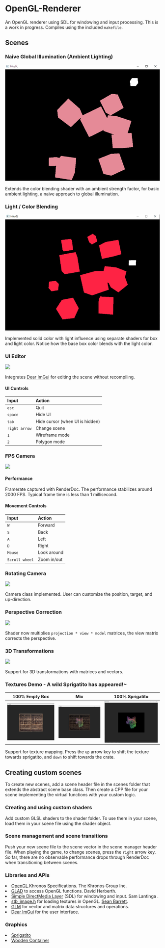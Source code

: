 # OpenGL-Renderer
An OpenGL renderer using SDL for windowing and input processing. This is a work in progress. Compiles using the included `makefile`. 

## Scenes

### Naive Global Illumination (Ambient Lighting)
<img src="images/GL_NaiveGI.gif">

Extends the color blending shader with an ambient strength factor, for basic ambient lighting, a naive approach to global illumination.

### Light / Color Blending
<img src="images/GL_AmbientLighting.gif">

Implemented solid color with light influence using separate shaders for box and light color. Notice how the base box color blends with the light color.

### UI Editor
<img src="images/OGL_Editor.gif">

Integrates <a href="https://github.com/ocornut/imgui">Dear ImGui</a> for editing the scene without recompiling. 

#### UI Controls
|Input|Action|
|:---|:---|
|`esc`|Quit|
|`space`|Hide UI|
|`tab`|Hide cursor (when UI is hidden)|
|`right arrow`|Change scene|
|`1`|Wireframe mode|
|`2`|Polygon mode|

### FPS Camera
<img src="images/OGL_FPS.gif">

#### Performance
Framerate captured with RenderDoc. The performance stabilizes around 2000 FPS. Typical frame time is less than 1 millisecond.

#### Movement Controls
|Input|Action|
|:---|:---|
|`W`|Forward|
|`S`|Back|
|`A`|Left|
|`D`|Right|
|`Mouse`|Look around|
|`Scroll wheel`|Zoom in/out|

### Rotating Camera
<img src="images/OGL_RotatingCamera.gif">

Camera class implemented. User can customize the position, target, and up-direction. 

### Perspective Correction
<img src="images/OGL_Perspective.gif"> 

Shader now multiplies `projection * view * model` matrices, the view matrix corrects the perspective. 

### 3D Transformations
<img src="images/OGL_3DCrates.gif">

Support for 3D transformations with matrices and vectors.

### Textures Demo - A wild Sprigatito has appeared!~
|100% Empty Box|Mix|100% Sprigatito|
|:-------:|:--------:|:--------:|
|<img src="images/empty.png" style="height: 30%">|<img src="images/half.png" style="height: 30%">|<img src="images/full.png" style="height: 30%">

Support for texture mapping. Press the `up` arrow key to shift the texture towards sprigatito, and `down` to shift towards the crate.

## Creating custom scenes
To create new scenes, add a scene header file in the scenes folder that extends the abstract scene base class. Then create a CPP file for your scene implementing the virtual functions with your custom logic. 

### Creating and using custom shaders
Add custom GLSL shaders to the shader folder. To use them in your scene, load them in your scene file using the shader object. 

### Scene management and scene transitions
Push your new scene file to the scene vector in the scene manager header file. When playing the game, to change scenes, press the `right` arrow key. So far, there are no observable performance drops through RenderDoc when transitioning between scenes.

<!--
### (Shaders) Drawing triangles
|Solid|Solid|Wireframe|
|:---:|:----:|:------:|
|<img src="images/interpolated_color.png" style="height: 30%">|<img src="images/filled.png" style="height: 30%">|<img src="images/wireframe.png" style="height: 30%">|
Support for shaders.
-->

<!-- 
For future reference: the VBO stores the vertices, the EBO stores the vertex indices for each triangle, and the VAO specifies the settings for OpenGL to draw the triangles.
-->

### Libraries and APIs
<li>
<a href="https://www.khronos.org/opengl/">OpenGL </a> Khronos Specifications. The Khronos Group Inc.
</li>
<li>
<a href="https://github.com/Dav1dde/glad">GLAD</a> to access OpenGL functions. David Herberth.
<li>
<a href="https://github.com/libsdl-org/SDL">Simple DirectMedia Layer</a> (SDL) for windowing and input. Sam Lantinga <slouken@libsdl.org>.
</li>
<li>
<a href="https://github.com/nothings/stb/blob/master/stb_image.h">stb_image.h</a> for loading textures in OpenGL. <a href="https://github.com/nothings">Sean Barrett</a>.
</li>
<li>
<a href="https://glm.g-truc.net/0.9.8/index.html">GLM</a> for vector and matrix data structures and operations.
</li>
<li>
<a href="https://github.com/ocornut/imgui">Dear ImGui</a> for the user interface.
</li>
<!--
<li>
<a href="https://github.com/libsdl-org/SDL_image">SDL_image</a> for image decoding (might use later). Sam Lantinga <slouken@libsdl.org>
</li> 
-->

### Graphics
<li>
<a href="https://pokemon-scarlet-and-violet.fandom.com/wiki/Sprigatito">Sprigatito</a>
</li>
<li>
<a href="https://learnopengl.com/img/textures/container.jpg">Wooden Container</a>
</li>
